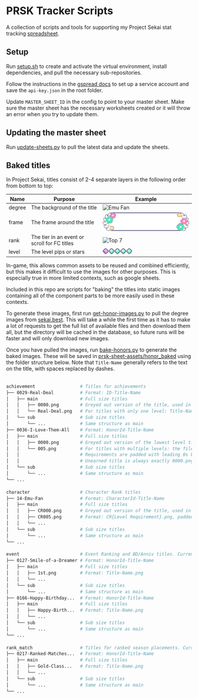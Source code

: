 # PRSK Tracker Scripts

A collection of scripts and tools for supporting my Project Sekai stat tracking [spreadsheet](https://prsk-tracker.yhsanave.me).

## Setup

Run [setup.sh](./setup.sh) to create and activate the virtual environment, install dependencies, and pull the necessary sub-repositories.

Follow the instructions in the [gspread docs](https://docs.gspread.org/en/latest/oauth2.html#service-account) to set up a service account and save the `api-key.json` in the root folder.

Update `MASTER_SHEET_ID` in the config to point to your master sheet. Make sure the master sheet has the necessary worksheets created or it will throw an error when you try to update them.

## Updating the master sheet

Run [update-sheets.py](./update-sheets.py) to pull the latest data and update the sheets.

## Baked titles

In Project Sekai, titles consist of 2-4 separate layers in the following order from bottom to top:

| Name   | Purpose                                      | Example                                                                                                                                                                                                                                                                                                                                                                                                                                                                                                                                |
| ------ | -------------------------------------------- | -------------------------------------------------------------------------------------------------------------------------------------------------------------------------------------------------------------------------------------------------------------------------------------------------------------------------------------------------------------------------------------------------------------------------------------------------------------------------------------------------------------------------------------- |
| degree | The background of the title                  | ![Emu Fan](https://storage.sekai.best/sekai-en-assets/honor/honor_0054/degree_main.png)                                                                                                                                                                                                                                                                                                                                                                                                                                                |
| frame  | The frame around the title                   | ![High Frame](https://raw.githubusercontent.com/yhsanave/prsk-sheet-assets/main/frame/frame_degree_m_3.png)                                                                                                                                                                                                                                                                                                                                                                                                                            |
| rank   | The tier in an event or scroll for FC titles | ![Top 7](https://storage.sekai.best/sekai-en-assets/honor/honor_top_000001/rank_main.png)                                                                                                                                                                                                                                                                                                                                                                                                                                              |
| level  | The level pips or stars                      | ![Level 6 Pip](https://raw.githubusercontent.com/yhsanave/prsk-sheet-assets/main/frame/icon_degreeLv6.png)![Level Pip](https://raw.githubusercontent.com/yhsanave/prsk-sheet-assets/main/frame/icon_degreeLv.png)![Level Pip](https://raw.githubusercontent.com/yhsanave/prsk-sheet-assets/main/frame/icon_degreeLv.png)![Level Pip](https://raw.githubusercontent.com/yhsanave/prsk-sheet-assets/main/frame/icon_degreeLv.png)![Level Pip](https://raw.githubusercontent.com/yhsanave/prsk-sheet-assets/main/frame/icon_degreeLv.png) |

In-game, this allows common assets to be reused and combined efficiently, but this makes it difficult to use the images for other purposes. This is especially true in more limited contexts, such as google sheets.

Included in this repo are scripts for "baking" the titles into static images containing all of the component parts to be more easily used in these contexts.

To generate these images, first run [get-honor-images.py](./get-honor-images.py) to pull the degree images from [sekai.best](https://sekai.best). This will take a while the first time as it has to make a lot of requests to get the full list of available files and then download them all, but the directory will be cached in the database, so future runs will be faster and will only download new images.

Once you have pulled the images, run [bake-honors.py](./bake-honors.py) to generate the baked images. These will be saved in [prsk-sheet-assets/honor_baked](./prsk-sheet-assets/honor_baked/) using the folder structure below. Note that `Title-Name` generally refers to the text on the title, with spaces replaced by dashes.

```bash

achievement                 # Titles for achievements
├── 0029-Real-Deal          # Format: ID-Title-Name
│   ├── main                # Full size titles
│   │   ├── 0000.png        # Greyed out version of the title, used in my spreadsheet to indicate an unearned title
│   │   └── Real-Deal.png   # For titles with only one level: Title-Name.png
│   └── sub                 # Sub size titles
│       └── ...             # Same structure as main
├── 0036-I-Love-Them-All    # Format: HonorId-Title-Name
│   ├── main                # Full size titles
│   │   ├── 0000.png        # Greyed out version of the lowest level title, used in my spreadsheet to indicate an unearned title
│   │   └── 005.png         # For titles with multiple levels: the filename is the requirement for that level (e.g. CR5 on all characters = 005.png) 
│   │                       # Requirements are padded with leading 0s based on the longest level, such that all are the same length
│   │                       # Unearned title is always exactly 0000.png
│   └── sub                 # Sub size titles
│       └── ...             # Same structure as main
└── ...

character                   # Character Rank titles
├── 14-Emu-Fan              # Format: CharacterId-Title-Name
│   ├── main                # Full size titles
│   │   ├── CR000.png       # Greyed out version of the title, used in my spreadsheet to indicate an unearned title
│   │   ├── CR005.png       # Format: CR{Level Requirement}.png, padded with leading 0s to 3 digits
│   │   └── ... 
│   └── sub                 # Sub size titles
│       └── ...             # Same structure as main
└── ...

event                       # Event Ranking and BD/Anniv titles. Currently not used in my spreadsheet so these might change later
├── 0127-Smile-of-a-Dreamer # Format: HonorId-Title-Name
│   ├── main                # Full size titles
│   │   ├── 1st.png         # Format: Title-Name.png
│   │   └── ... 
│   └── sub                 # Sub size titles
│       └── ...             # Same structure as main
├── 0166-Happy-Birthday...  # Format: HonorId-Title-Name
│   ├── main                # Full size titles
│   │   ├── Happy-Birth...  # Format: Title-Name.png
│   │   └── ... 
│   └── sub                 # Sub size titles
│       └── ...             # Same structure as main
└── ...

rank_match                  # Titles for ranked season placements. Currently not used in my spreadsheet so these might change later
├── 0217-Ranked-Matches...  # Format: HonorId-Title-Name
│   ├── main                # Full size titles
│   │   ├── Gold-Class...   # Format: Title-Name.png
│   │   └── ... 
│   └── sub                 # Sub size titles
│       └── ...             # Same structure as main
└── ...
```
